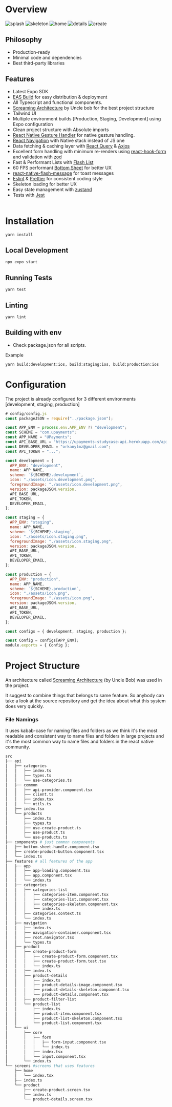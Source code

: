 # Overview

![splash](demo/splash.png 'Splash')
![skeleton](demo/skeleton.png 'Skeleton')
![home](demo/home.png 'Home')
![details](demo/details.png 'Product Details')
![create](demo/create.png 'Create Product')

## Philosophy

- Production-ready
- Minimal code and dependencies
- Best third-party libraries

## Features

- Latest Expo SDK
- [EAS Build](https://docs.expo.dev/build/introduction/) for easy distribution & deployment
- All Typescript and functional components.
- [Screaming Architecture](http://blog.cleancoder.com/uncle-bob/2011/09/30/Screaming-Architecture.html) by Uncle bob for the best project structure
- Tailwind UI
- Multiple environment builds [Production, Staging, Development] using Expo configuration
- Clean project structure with Absolute imports
- [React Native Gesture Handler](https://docs.swmansion.com/react-native-gesture-handler/) for native gesture handling.
- [React Navigation](https://reactnavigation.org/) with Native stack instead of JS one
- Data fetching & caching layer with [React Query](https://react-query.tanstack.com) & [Axios](https://github.com/axios/axios)
- Excellent form handling with minimum re-renders using [react-hook-form](https://react-hook-form.com) and validation with [zod](https://github.com/colinhacks/zod)
- Fast & Performant Lists with [Flash List](https://shopify.github.io/flash-list/)
- 60 FPS performant [Bottom Sheet](https://github.com/gorhom/react-native-bottom-sheet) for better UX
- [react-native-flash-message](https://github.com/lucasferreira/react-native-flash-message) for toast messages
- [Eslint](https://eslint.org/) & [Prettier](https://prettier.io/) for consistent coding style
- Skeleton loading for better UX
- Easy state management with [zustand](https://github.com/pmndrs/zustand)
- Tests with [Jest](https://jestjs.io/)<br/><br/>

# Installation

```console
yarn install
```

## Local Development

```console
npx expo start
```

## Running Tests

```console
yarn test
```

## Linting

```console
yarn lint
```

## Building with env

- Check package.json for all scripts.

Example

```console
yarn build:development:ios, build:staging:ios, build:production:ios
```

# Configuration

The project is already configured for 3 different environments [development, staging, production]

```js
# config/config.js
const packageJSON = require("../package.json");

const APP_ENV = process.env.APP_ENV ?? "development";
const SCHEME = "com.upayments";
const APP_NAME = "UPayments";
const API_BASE_URL = "https://upayments-studycase-api.herokuapp.com/api/";
const DEVELOPER_EMAIL = "orkanylmz@gmail.com";
const API_TOKEN = "...";

const development = {
  APP_ENV: "development",
  name: APP_NAME,
  scheme: `${SCHEME}.development`,
  icon: "./assets/icon.development.png",
  foregroundImage: "./assets/icon.development.png",
  version: packageJSON.version,
  API_BASE_URL,
  API_TOKEN,
  DEVELOPER_EMAIL,
};

const staging = {
  APP_ENV: "staging",
  name: APP_NAME,
  scheme: `${SCHEME}.staging`,
  icon: "./assets/icon.staging.png",
  foregroundImage: "./assets/icon.staging.png",
  version: packageJSON.version,
  API_BASE_URL,
  API_TOKEN,
  DEVELOPER_EMAIL,
};

const production = {
  APP_ENV: "production",
  name: APP_NAME,
  scheme: `${SCHEME}.production`,
  icon: "./assets/icon.png",
  foregroundImage: "./assets/icon.png",
  version: packageJSON.version,
  API_BASE_URL,
  API_TOKEN,
  DEVELOPER_EMAIL,
};

const configs = { development, staging, production };

const Config = configs[APP_ENV];
module.exports = { Config };
```

# Project Structure

An architecture called [Screaming Architecture](https://blog.cleancoder.com/uncle-bob/2011/09/30/Screaming-Architecture.html) (by Uncle Bob) was used in the project.

It suggest to combine things that belongs to same feature. So anybody can take a look at the source repository and get the idea about what this system does very quickly.

### File Namings

It uses kabab-case for naming files and folders as we think it's the most readable and consistent way to name files and folders in large projects and it's the most common way to name files and folders in the react native community.

```bash title="Project Structure"
src
├── api
│   ├── categories
│   │   ├── index.ts
│   │   ├── types.ts
│   │   └── use-categories.ts
│   ├── common
│   │   ├── api-provider.component.tsx
│   │   ├── client.ts
│   │   ├── index.tsx
│   │   └── utils.ts
│   ├── index.tsx
│   └── products
│       ├── index.ts
│       ├── types.ts
│       ├── use-create-product.ts
│       ├── use-product.ts
│       └── use-products.ts
├── components # just common components
│   ├── bottom-sheet-handle.component.tsx
│   ├── create-product-button.component.tsx
│   └── index.ts
├── features # all features of the app
│   ├── app
│   │   ├── app-loading.component.tsx
│   │   ├── app.component.tsx
│   │   └── index.ts
│   ├── categories
│   │   ├── categories-list
│   │   │   ├── categories-item.component.tsx
│   │   │   ├── categories-list.component.tsx
│   │   │   ├── categories-skeleton.component.tsx
│   │   │   └── index.ts
│   │   ├── categories.context.ts
│   │   └── index.ts
│   ├── navigation
│   │   ├── index.ts
│   │   ├── navigation-container.component.tsx
│   │   ├── root.navigator.tsx
│   │   └── types.ts
│   ├── product
│   │   ├── create-product-form
│   │   │   ├── create-product-form.component.tsx
│   │   │   ├── create-product-form.test.tsx
│   │   │   └── index.ts
│   │   ├── index.ts
│   │   ├── product-details
│   │   │   ├── index.ts
│   │   │   ├── product-details-image.component.tsx
│   │   │   ├── product-details-skeleton.component.tsx
│   │   │   └── product-details.component.tsx
│   │   ├── product-filter-list
│   │   └── product-list
│   │       ├── index.ts
│   │       ├── product-item.component.tsx
│   │       ├── product-list-skeleton.component.tsx
│   │       └── product-list.component.tsx
│   └── ui
│       ├── core
│       │   ├── form
│       │   │   ├── form-input.component.tsx
│       │   │   └── index.ts
│       │   ├── index.tsx
│       │   └── input.component.tsx
│       └── index.ts
└── screens #screens that uses features
    ├── home
    │   └── index.tsx
    ├── index.ts
    └── product
        ├── create-product.screen.tsx
        ├── index.ts
        └── product-details.screen.tsx
```
